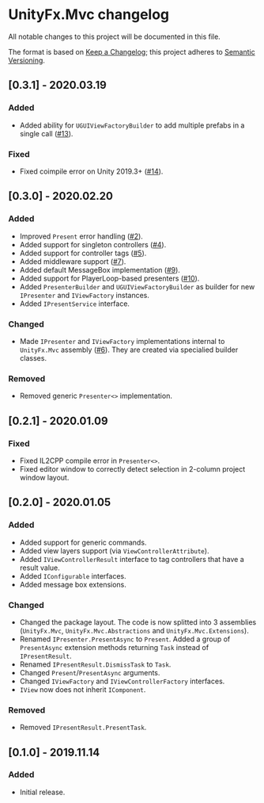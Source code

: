# UnityFx.Mvc changelog
All notable changes to this project will be documented in this file.

The format is based on [Keep a Changelog](http://keepachangelog.com/); this project adheres to [Semantic Versioning](http://semver.org/).

## [0.3.1] - 2020.03.19

### Added
- Added ability for `UGUIViewFactoryBuilder` to add multiple prefabs in a single call ([#13](https://github.com/Arvtesh/UnityFx.Mvc/issues/13)).

### Fixed
- Fixed coimpile error on Unity 2019.3+ ([#14](https://github.com/Arvtesh/UnityFx.Mvc/issues/14)).

## [0.3.0] - 2020.02.20

### Added
- Improved `Present` error handling ([#2](https://github.com/Arvtesh/UnityFx.Mvc/issues/2)).
- Added support for singleton controllers ([#4](https://github.com/Arvtesh/UnityFx.Mvc/issues/4)).
- Added support for controller tags ([#5](https://github.com/Arvtesh/UnityFx.Mvc/issues/5)).
- Added middleware support ([#7](https://github.com/Arvtesh/UnityFx.Mvc/issues/7)).
- Added default MessageBox implementation ([#9](https://github.com/Arvtesh/UnityFx.Mvc/issues/9)).
- Added support for PlayerLoop-based presenters ([#10](https://github.com/Arvtesh/UnityFx.Mvc/issues/10)).
- Added `PresenterBuilder` and `UGUIViewFactoryBuilder` as builder for new `IPresenter` and `IViewFactory` instances.
- Added `IPresentService` interface.

### Changed
- Made `IPresenter` and `IViewFactory` implementations internal to `UnityFx.Mvc` assembly ([#6](https://github.com/Arvtesh/UnityFx.Mvc/issues/6)). They are created via specialied builder classes.

### Removed
- Removed generic `Presenter<>` implementation.

## [0.2.1] - 2020.01.09

### Fixed
- Fixed IL2CPP compile error in `Presenter<>`.
- Fixed editor window to correctly detect selection in 2-column project window layout.

## [0.2.0] - 2020.01.05

### Added
- Added support for generic commands.
- Added view layers support (via `ViewControllerAttribute`).
- Added `IViewControllerResult` interface to tag controllers that have a result value.
- Added `IConfigurable` interfaces.
- Added message box extensions.

### Changed
- Changed the package layout. The code is now splitted into 3 assemblies (`UnityFx.Mvc`, `UnityFx.Mvc.Abstractions` and `UnityFx.Mvc.Extensions`).
- Renamed `IPresenter.PresentAsync` to `Present`. Added a group of `PresentAsync` extension methods returning `Task` instead of `IPresentResult`.
- Renamed `IPresentResult.DismissTask` to `Task`.
- Changed `Present`/`PresentAsync` arguments.
- Changed `IViewFactory` and `IViewControllerFactory` interfaces.
- `IView` now does not inherit `IComponent`.

### Removed
- Removed `IPresentResult.PresentTask`.

## [0.1.0] - 2019.11.14

### Added
- Initial release.

